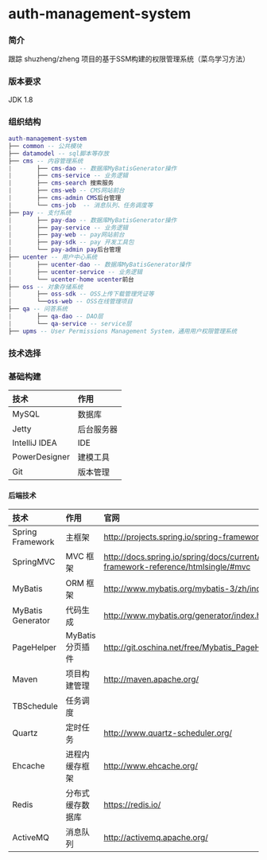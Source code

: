 # auth-management-system
### 简介
跟踪 shuzheng/zheng 项目的基于SSM构建的权限管理系统（菜鸟学习方法）
### 版本要求
JDK 1.8
### 组织结构
```lua
auth-management-system
├── common -- 公共模块
├── datamodel -- sql脚本等存放
├── cms -- 内容管理系统
|       ├── cms-dao -- 数据库MyBatisGenerator操作
|       ├── cms-service -- 业务逻辑
|       ├── cms-search 搜索服务
|       ├── cms-web -- CMS网站前台
|       ├── cms-admin CMS后台管理
|       └── cms-job  -- 消息队列、任务调度等
├── pay -- 支付系统
|       ├── pay-dao -- 数据库MyBatisGenerator操作
|       ├── pay-service -- 业务逻辑
|       ├── pay-web -- pay网站前台
|       ├── pay-sdk -- pay 开发工具包
|       └── pay-admin pay后台管理
├── ucenter -- 用户中心系统
|       ├── ucenter-dao -- 数据库MyBatisGenerator操作
|       ├── ucenter-service -- 业务逻辑
|       └── ucenter-home ucenter前台
├── oss -- 对象存储系统
|       ├── oss-sdk -- OSS上传下载管理凭证等
|       └──oss-web -- OSS在线管理项目
├── qa -- 问答系统
|       ├── qa-dao -- DAO层
|       └── qa-service -- service层
├── upms -- User Permissions Management System，通用用户权限管理系统
```
### 技术选择
### 基础构建
| 技术 | 作用 |
| :------- | :------- |
| MySQL    | 数据库    | 
| Jetty    | 后台服务器 |
| IntelliJ IDEA | IDE |
| PowerDesigner | 建模工具 |
| Git      | 版本管理 |
#### 后端技术
| 技术 | 作用 | 官网 |
| :------- | :------- | :------|
| Spring Framework | 主框架           | http://projects.spring.io/spring-framework/ |
| SpringMVC        | MVC 框架         | 	http://docs.spring.io/spring/docs/current/spring-framework-reference/htmlsingle/#mvc |
| MyBatis          | ORM 框架         | http://www.mybatis.org/mybatis-3/zh/index.html |
| MyBatis Generator| 代码生成         | 	http://www.mybatis.org/generator/index.html |
| PageHelper       | MyBatis分页插件  | http://git.oschina.net/free/Mybatis_PageHelper |
| Maven	           | 项目构建管理	  | http://maven.apache.org/ |
| TBSchedule       | 任务调度         |
| Quartz           | 定时任务         | http://www.quartz-scheduler.org/|
| Ehcache          | 进程内缓存框架    | http://www.ehcache.org/ |
| Redis            | 分布式缓存数据库  | https://redis.io/ |
| ActiveMQ         | 消息队列         | http://activemq.apache.org/ |
